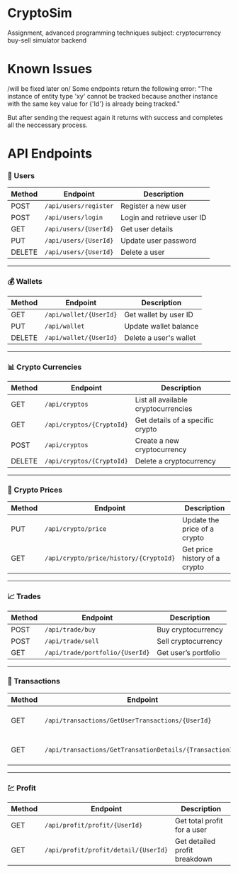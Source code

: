 # CryptoSim
Assignment, advanced programming techniques  subject: cryptocurrency buy-sell simulator backend

# Known Issues
/will be fixed later on/
Some endpoints return the following error:
"The instance of entity type 'xy' cannot be tracked because another instance with the same key value for {'Id'} is already being tracked."
<p></p>
But after sending the request again it returns with success and completes all the neccessary process.

# API Endpoints

### 🔐 Users

| Method | Endpoint                     | Description                              |
|--------|------------------------------|------------------------------------------|
| POST   | `/api/users/register`        | Register a new user                      |
| POST   | `/api/users/login`           | Login and retrieve user ID               |
| GET    | `/api/users/{UserId}`        | Get user details                         |
| PUT    | `/api/users/{UserId}`        | Update user password                     |
| DELETE | `/api/users/{UserId}`        | Delete a user                            |

---

### 💰 Wallets

| Method | Endpoint                     | Description                              |
|--------|------------------------------|------------------------------------------|
| GET    | `/api/wallet/{UserId}`       | Get wallet by user ID                    |
| PUT    | `/api/wallet`                | Update wallet balance                    |
| DELETE | `/api/wallet/{UserId}`       | Delete a user's wallet                   |

---

### 📊 Crypto Currencies

| Method | Endpoint                     | Description                              |
|--------|------------------------------|------------------------------------------|
| GET    | `/api/cryptos`               | List all available cryptocurrencies      |
| GET    | `/api/cryptos/{CryptoId}`    | Get details of a specific crypto         |
| POST   | `/api/cryptos`               | Create a new cryptocurrency              |
| DELETE | `/api/cryptos/{CryptoId}`    | Delete a cryptocurrency                  |

---

### 🔄 Crypto Prices

| Method | Endpoint                              | Description                              |
|--------|----------------------------------------|------------------------------------------|
| PUT    | `/api/crypto/price`                   | Update the price of a crypto             |
| GET    | `/api/crypto/price/history/{CryptoId}`| Get price history of a crypto            |

---

### 📈 Trades

| Method | Endpoint                             | Description                              |
|--------|--------------------------------------|------------------------------------------|
| POST   | `/api/trade/buy`                     | Buy cryptocurrency                       |
| POST   | `/api/trade/sell`                    | Sell cryptocurrency                      |
| GET    | `/api/trade/portfolio/{UserId}`      | Get user’s portfolio                     |

---

### 📃 Transactions


| Method | Endpoint                                                    | Description                              |
|--------|-------------------------------------------------------------|------------------------------------------|
| GET    | `/api/transactions/GetUserTransactions/{UserId}`           | Get all transactions by user             |
| GET    | `/api/transactions/GetTransationDetails/{TransactionId}`   | Get details of a transaction             |

---

### 💹 Profit

| Method | Endpoint                              | Description                              |
|--------|----------------------------------------|------------------------------------------|
| GET    | `/api/profit/profit/{UserId}`          | Get total profit for a user              |
| GET    | `/api/profit/profit/detail/{UserId}`   | Get detailed profit breakdown            |
